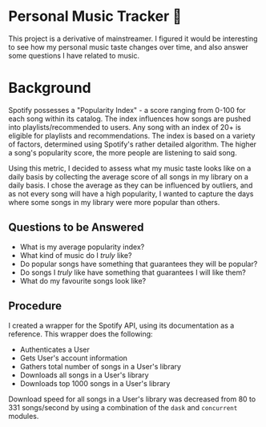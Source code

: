 # Personal Music Tracker 🎹

This project is a derivative of mainstreamer. I figured it would be interesting to see how my personal music taste changes over time, and also answer some questions I have related to music. 




# Background
Spotify possesses a "Popularity Index" - a score ranging from 0-100 for each song within its catalog. The index influences how songs are pushed into playlists/recommended to users. Any song with an index of 20+ is eligible for playlists and recommendations. The index is based on a variety of factors, determined using Spotify's rather detailed algorithm. The higher a song's popularity score, the more people are listening to said song.

Using this metric, I decided to assess what my music taste looks like on a daily basis by collecting the average score of all songs in my library on a daily basis. I chose the average as they can be influenced by outliers, and as not every song will have a high popularity, I wanted to capture the days where some songs in my library were more popular than others. 

## Questions to be Answered
- What is my average popularity index?
- What kind of music do I *truly* like? 
- Do popular songs have something that guarantees they will be popular?
- Do songs I *truly* like have something that guarantees I will like them?
- What do my favourite songs look like? 

## Procedure
I created a wrapper for the Spotify API, using its documentation as a reference. This wrapper does the following: 
- Authenticates a User
- Gets User's account information
- Gathers total number of songs in a User's library
- Downloads all songs in a User's library
- Downloads top 1000 songs in a User's library

Download speed for all songs in a User's library was decreased from 80 to 331 songs/second by using a combination of the `dask` and `concurrent` modules. 
